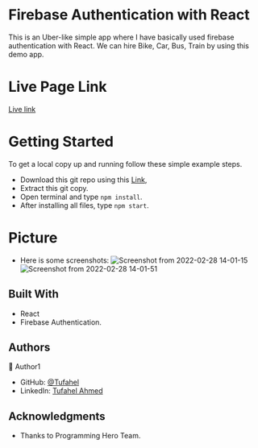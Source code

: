 # Firebase Authentication with React

This is an Uber-like simple app where I have basically used firebase authentication with React. We can hire Bike, Car, Bus, Train by using this demo app.

# Live Page Link

[Live link](https://react-auth-5e390.web.app/)

# Getting Started
To get a local copy up and running follow these simple example steps.

- Download this git repo using this [Link](git@github.com:Tufahel/rock-paper-scissors.git),
- Extract this git copy.
- Open terminal and type `npm install`.
- After installing all files, type `npm start`.

# Picture
- Here is some screenshots:
![Screenshot from 2022-02-28 14-01-15](https://user-images.githubusercontent.com/60083437/155946636-a299d9ea-d352-4970-a041-913fe5cabd0e.png)
![Screenshot from 2022-02-28 14-01-51](https://user-images.githubusercontent.com/60083437/155946682-f9824653-d8fa-4e27-9999-c679603ebfa5.png)


## Built With

- React
- Firebase Authentication.


## Authors

👤 Author1

- GitHub: [@Tufahel](https://github.com/Tufahel)
- LinkedIn: [Tufahel Ahmed](https://bd.linkedin.com/in/tufahel-ahmed-972884203)

## Acknowledgments

- Thanks to Programming Hero Team.

